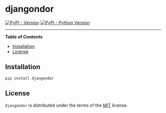 # djangondor

[![PyPI - Version](https://img.shields.io/pypi/v/djangondor.svg)](https://pypi.org/project/djangondor)
[![PyPI - Python Version](https://img.shields.io/pypi/pyversions/djangondor.svg)](https://pypi.org/project/djangondor)

-----

**Table of Contents**

- [Installation](#installation)
- [License](#license)

## Installation

```console
pip install djangondor
```

## License

`djangondor` is distributed under the terms of the [MIT](https://spdx.org/licenses/MIT.html) license.
